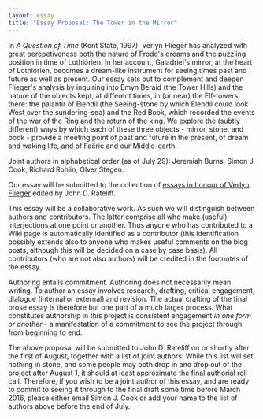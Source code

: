 ```yaml
---
layout: essay
title: "Essay Proposal: The Tower in the Mirror"
---
```

In *A Question of Time* (Kent State, 1997), Verlyn Flieger has analyzed with great percpetiveness both the nature of Frodo's dreams and the puzzling position in time of Lothlórien. In her account, Galadriel's mirror, at the heart of Lothlórien, becomes a dream-like instrument for seeing times past and future as well as present. Our essay sets out to complement and deepen Flieger's analysis by inquiring into Emyn Beraid (the Tower Hills) and the nature of the objects kept, at different times, in (or near) the Elf-towers there: the palantír of Elendil (the Seeing-stone by which Elendil could look West over the sundering-sea) and the Red Book, which recorded the events of the war of the Ring and the return of the king. We explore the (subtly different) ways by which each of these three objects - mirror, stone, and book - provide a meeting point of past and future in the present, of dream and waking life, and of Faërie and our Middle-earth.

Joint authors in alphabetical order (as of July 29): Jeremiah Burns, Simon J. Cook, Richard Rohlin, Olver Stegen.

Our essay will be submitted to the collection of [essays in honour of Verlyn Flieger](http://sacnoths.blogspot.co.il/2015/05/verlyn-flieger-festschrit-call-for.html) edited by John D. Rateliff.

This essay will be a collaborative work. As such we will distinguish between authors and contributors. The latter comprise all who make (useful) interjections at one point or another. Thus anyone who has contributed to a Wiki page is automatically identified as a contributor (this identification possibly extends also to anyone who makes useful comments on the blog posts, although this will be decided on a case by case basis). All contributors (who are not also authors) will be credited in the footnotes of the essay.

Authoring entails commitment. Authoring does not necessarily mean writing. To author an essay involves research, drafting, critical engagement, dialogue (internal or external) and revision. The actual crafting of the final prose essay is therefore but one part of a much larger process. What constitutes authorship in this project is consistent engagement *in one form or another* - a manifestation of a commitment to see the project through from beginning to end.

The above proposal will be submitted to John D. Rateliff on or shortly after the first of August, together with a list of joint authors. While this list will set nothing in stone, and some people may both drop in and drop out of the project after August 1, it should at least approximate the final authorial roll call. Therefore, if you wish to be a joint author of this essay, and are ready to commit to seeing it through to the final draft some time before March 2016, please either email Simon J. Cook or add your name to the list of authors above before the end of July.
